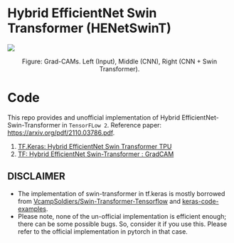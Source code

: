 
# Hybrid EfficientNet Swin Transformer (HENetSwinT)

![](https://user-images.githubusercontent.com/17668390/149625554-b9c7074a-2137-49d5-8726-a3fbfa3f9a4c.gif)
<div align="center">
  Figure: Grad-CAMs. Left (Input), Middle (CNN), Right (CNN + Swin Transformer).
</div>

# Code

This repo provides and unofficial implementation of Hybrid EfficientNet-Swin-Transformer in `TensorFLow 2`. Reference paper: https://arxiv.org/pdf/2110.03786.pdf.

1. [TF.Keras: Hybrid EfficientNet Swin Transformer TPU](https://www.kaggle.com/ipythonx/tf-keras-hybrid-efficientnet-swin-transformer-tpu)
2. [TF: Hybrid EfficientNet Swin-Transformer : GradCAM](https://www.kaggle.com/ipythonx/tf-hybrid-efficientnet-swin-transformer-gradcam)


## DISCLAIMER
- The implementation of swin-transformer in tf.keras is mostly borrowed from [VcampSoldiers/Swin-Transformer-Tensorflow](https://github.com/VcampSoldiers/Swin-Transformer-Tensorflow) and [keras-code-examples](https://keras.io/examples/vision/swin_transformers/).
- Please note, none of the un-official implementation is efficient enough; there can be some possible bugs. So, consider it if you use this. Please refer to the official implementation in pytorch in that case.
